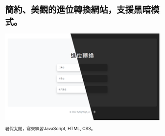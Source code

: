 # 簡約、美觀的進位轉換網站，支援黑暗模式。

[![進入網站](./cover.png)](https://flyhighhigh.github.io/base-converter/)

暑假太閒，寫來練習JavaScript, HTML, CSS。
